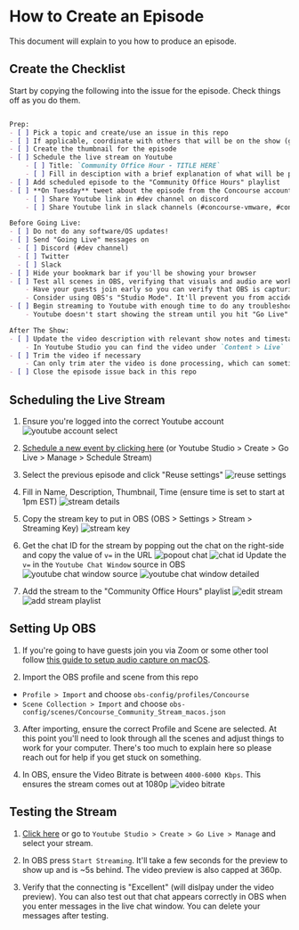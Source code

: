 # How to Create an Episode

This document will explain to you how to produce an episode.

## Create the Checklist

Start by copying the following into the issue for the episode. Check things off as you do them.

```markdown

Prep:
- [ ] Pick a topic and create/use an issue in this repo
- [ ] If applicable, coordinate with others that will be on the show (guests, other teams, etc.)
- [ ] Create the thumbnail for the episode
- [ ] Schedule the live stream on Youtube
    - [ ] Title: `Community Office Hour - TITLE HERE`
    - [ ] Fill in desciption with a brief explanation of what will be presented
- [ ] Add scheduled episode to the "Community Office Hours" playlist
- [ ] **On Tuesday** tweet about the episode from the Concourse account and/or your own Twitter account
    - [ ] Share Youtube link in #dev channel on discord
    - [ ] Share Youtube link in slack channels (#concourse-vmware, #concourse-runway, #mapbu-rd-toronto, etc.)

Before Going Live:
- [ ] Do not do any software/OS updates!
- [ ] Send "Going Live" messages on
  - [ ] Discord (#dev channel)
  - [ ] Twitter
  - [ ] Slack
- [ ] Hide your bookmark bar if you'll be showing your browser
- [ ] Test all scenes in OBS, verifying that visuals and audio are working as expected
    - Have your guests join early so you can verify that OBS is capturing their audio and video
    - Consider using OBS's "Studio Mode". It'll prevent you from accidently changing scenes if you click around in OBS while live
- [ ] Begin streaming to Youtube with enough time to do any troubleshooting or rebooting
    - Youtube doesn't start showing the stream until you hit "Go Live" in Youtube Studio

After The Show:
- [ ] Update the video description with relevant show notes and timestamps
    - In Youtube Studio you can find the video under `Content > Live`
- [ ] Trim the video if necessary
    - Can only trim ater the video is done processing, which can sometimes take ~2 days...
- [ ] Close the episode issue back in this repo

```

## Scheduling the Live Stream

1. Ensure you're logged into the correct Youtube account
  ![youtube account select](imgs/yt-account-select.png)

2. [Schedule a new event by clicking here](https://studio.youtube.com/channel/UCf5gRGP0pYASo1YwoBkaCGw/livestreaming/manage)
  (or Youtube Studio > Create > Go Live > Manage > Schedule Stream)

3. Select the previous episode and click "Reuse settings"
  ![reuse settings](imgs/reuse-stream.png)

4. Fill in Name, Description, Thumbnail, Time (ensure time is set to start at 1pm EST)
  ![stream details](imgs/stream-details.png)

5. Copy the stream key to put in OBS (OBS > Settings > Stream > Streaming Key)
  ![stream key](imgs/stream-key.png)

6. Get the chat ID for the stream by popping out the chat on the right-side and copy the value of `v=` in the URL
  ![popout chat](imgs/popout-chat.png)
  ![chat id](imgs/chat-id.png)
  Update the `v=` in the `Youtube Chat Window` source in OBS
  ![youtube chat window source](imgs/yt-chat-window-source.png)
  ![youtube chat window detailed](imgs/yt-chat-window-detailed.png)

7. Add the stream to the "Community Office Hours" playlist
  ![edit stream](imgs/edit-stream-button.png)
  ![add stream playlist](imgs/add-stream-playlist.png)

## Setting Up OBS

1. If you're going to have guests join you via Zoom or some other tool follow [this guide to setup audio capture on macOS](https://obsproject.com/forum/resources/os-x-capture-audio-with-ishowu-audio-capture.505/).

2. Import the OBS profile and scene from this repo
  - `Profile > Import` and choose `obs-config/profiles/Concourse`
  - `Scene Collection > Import` and choose `obs-config/scenes/Concourse_Community_Stream_macos.json`

3. After importing, ensure the correct Profile and Scene are selected. At this point you'll need to look through all the scenes and adjust things to work for your computer. There's too much to explain here so please reach out for help if you get stuck on something.

4. In OBS, ensure the Video Bitrate is between `4000-6000 Kbps`. This ensures the stream comes out at 1080p
  ![video bitrate](imgs/obs-video-bitrate.png)

## Testing the Stream

1. [Click here](https://studio.youtube.com/channel/UCf5gRGP0pYASo1YwoBkaCGw/livestreaming) or go to `Youtube Studio > Create > Go Live > Manage` and select your stream.

2. In OBS press `Start Streaming`. It'll take a few seconds for the preview to show up and is ~5s behind. The video preview is also capped at 360p.

3. Verify that the connecting is "Excellent" (will dislpay under the video preview). You can also test out that chat appears correctly in OBS when you enter messages in the live chat window. You can delete your messages after testing.
